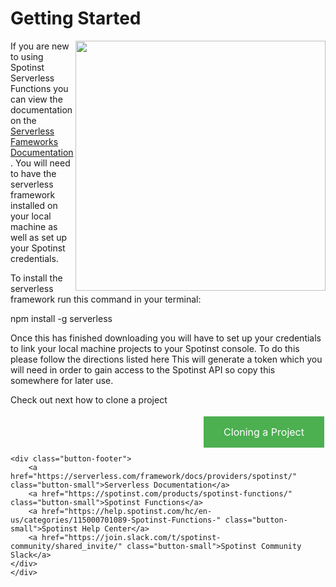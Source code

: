    
<style>
.button {
    background-color: #4CAF50;
    border: none;
    color: white;
    padding: 15px 32px;
    text-align: center;
    text-decoration: none;
    font-size: 16px;
    margin: 4px 2px;
    cursor: pointer;
    float:right;
}
.menu-group{
	display:inline-block;
}
li{
	font-size: 16px;
}
.button-footer{
    text-align:center;
    }
.button-small{
    padding: 5px;
    display: inline-block;
    border: 1px;
    border-style: solid;
    border-radius: 5px;
    }
</style>

<div class="menu-group">
	<h1>Getting Started</h1>
	<div>
        <img align="right" width="400" src="./assets/terminal.jpg">
<p>
If you are new to using Spotinst Serverless Functions you can view the documentation on the <a href="https://serverless.com/framework/docs/providers/spotinst/">Serverless Fameworks Documentation</a>. You will need to have the serverless framework installed on your local machine as well as set up your Spotinst credentials.
    </p><p>
To install the serverless framework run this command in your terminal:
    </p><p>
npm install -g serverless
    </p><p>
Once this has finished downloading you will have to set up your credentials to link your local machine projects to your Spotinst console. To do this please follow the directions listed here This will generate a token which you will need in order to gain access to the Spotinst API so copy this somewhere for later use.
    </p>
        <p>
        Check out next how to clone a project
        </p>
<a href="./cloning-project" class="button">Cloning a Project</a>        
    </div><br><br><br>
    
    <div class="button-footer">
        <a href="https://serverless.com/framework/docs/providers/spotinst/" class="button-small">Serverless Documentation</a>
        <a href="https://spotinst.com/products/spotinst-functions/" class="button-small">Spotinst Functions</a>
        <a href="https://help.spotinst.com/hc/en-us/categories/115000701089-Spotinst-Functions-" class="button-small">Spotinst Help Center</a>
        <a href="https://join.slack.com/t/spotinst-community/shared_invite/" class="button-small">Spotinst Community Slack</a>
    </div>
	</div>
	